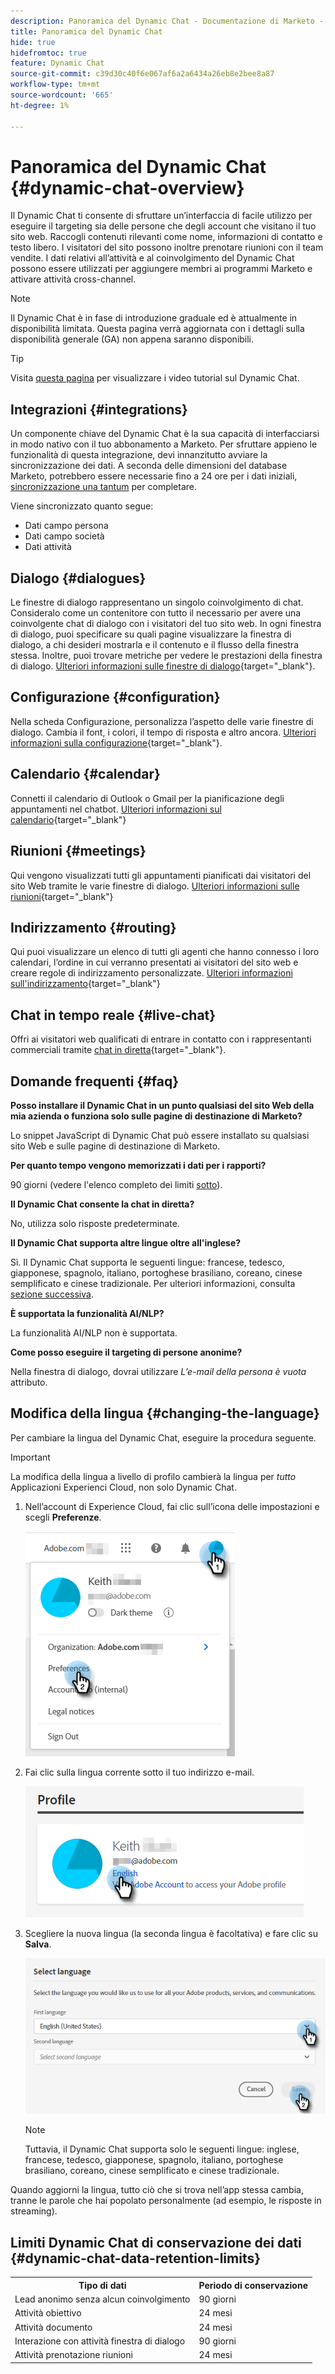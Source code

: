 ```yaml
---
description: Panoramica del Dynamic Chat - Documentazione di Marketo - Documentazione del prodotto
title: Panoramica del Dynamic Chat
hide: true
hidefromtoc: true
feature: Dynamic Chat
source-git-commit: c39d30c40f6e067af6a2a6434a26eb8e2bee8a87
workflow-type: tm+mt
source-wordcount: '665'
ht-degree: 1%

---
```


# Panoramica del Dynamic Chat {#dynamic-chat-overview}

Il Dynamic Chat ti consente di sfruttare un’interfaccia di facile utilizzo per eseguire il targeting sia delle persone che degli account che visitano il tuo sito web. Raccogli contenuti rilevanti come nome, informazioni di contatto e testo libero. I visitatori del sito possono inoltre prenotare riunioni con il team vendite. I dati relativi all’attività e al coinvolgimento del Dynamic Chat possono essere utilizzati per aggiungere membri ai programmi Marketo e attivare attività cross-channel.

>[!NOTE]
>
>Il Dynamic Chat è in fase di introduzione graduale ed è attualmente in disponibilità limitata. Questa pagina verrà aggiornata con i dettagli sulla disponibilità generale (GA) non appena saranno disponibili.

>[!TIP]
>
>Visita [questa pagina](https://experienceleague.adobe.com/docs/marketo-learn/tutorials/dynamic-chat/dynamic-chat-overview.html) per visualizzare i video tutorial sul Dynamic Chat.

## Integrazioni {#integrations}

Un componente chiave del Dynamic Chat è la sua capacità di interfacciarsi in modo nativo con il tuo abbonamento a Marketo. Per sfruttare appieno le funzionalità di questa integrazione, devi innanzitutto avviare la sincronizzazione dei dati. A seconda delle dimensioni del database Marketo, potrebbero essere necessarie fino a 24 ore per i dati iniziali, [sincronizzazione una tantum](/help/marketo/product-docs/demand-generation/dynamic-chat/integrations/connect-dynamic-chat-to-marketo.md) per completare.

Viene sincronizzato quanto segue:

* Dati campo persona
* Dati campo società
* Dati attività

## Dialogo {#dialogues}

Le finestre di dialogo rappresentano un singolo coinvolgimento di chat. Consideralo come un contenitore con tutto il necessario per avere una coinvolgente chat di dialogo con i visitatori del tuo sito web. In ogni finestra di dialogo, puoi specificare su quali pagine visualizzare la finestra di dialogo, a chi desideri mostrarla e il contenuto e il flusso della finestra stessa. Inoltre, puoi trovare metriche per vedere le prestazioni della finestra di dialogo. [Ulteriori informazioni sulle finestre di dialogo](/help/marketo/product-docs/demand-generation/dynamic-chat/dialogues/dialogue-overview.md){target="_blank"}.

## Configurazione {#configuration}

Nella scheda Configurazione, personalizza l’aspetto delle varie finestre di dialogo. Cambia il font, i colori, il tempo di risposta e altro ancora. [Ulteriori informazioni sulla configurazione](/help/marketo/product-docs/demand-generation/dynamic-chat/configuration.md){target="_blank"}.

## Calendario {#calendar}

Connetti il calendario di Outlook o Gmail per la pianificazione degli appuntamenti nel chatbot. [Ulteriori informazioni sul calendario](/help/marketo/product-docs/demand-generation/dynamic-chat/appointment-scheduling/calendar.md){target="_blank"}

## Riunioni {#meetings}

Qui vengono visualizzati tutti gli appuntamenti pianificati dai visitatori del sito Web tramite le varie finestre di dialogo. [Ulteriori informazioni sulle riunioni](/help/marketo/product-docs/demand-generation/dynamic-chat/appointment-scheduling/meetings.md){target="_blank"}

## Indirizzamento {#routing}

Qui puoi visualizzare un elenco di tutti gli agenti che hanno connesso i loro calendari, l’ordine in cui verranno presentati ai visitatori del sito web e creare regole di indirizzamento personalizzate. [Ulteriori informazioni sull&#39;indirizzamento](/help/marketo/product-docs/demand-generation/dynamic-chat/appointment-scheduling/routing.md){target="_blank"}

## Chat in tempo reale {#live-chat}

Offri ai visitatori web qualificati di entrare in contatto con i rappresentanti commerciali tramite [chat in diretta](/help/marketo/product-docs/demand-generation/dynamic-chat-two/live-chat/agent-inbox.md){target="_blank"}.

## Domande frequenti {#faq}

**Posso installare il Dynamic Chat in un punto qualsiasi del sito Web della mia azienda o funziona solo sulle pagine di destinazione di Marketo?**

Lo snippet JavaScript di Dynamic Chat può essere installato su qualsiasi sito Web e sulle pagine di destinazione di Marketo.

**Per quanto tempo vengono memorizzati i dati per i rapporti?**

90 giorni (vedere l&#39;elenco completo dei limiti [sotto](#limits-in-dynamic-chat)).

**Il Dynamic Chat consente la chat in diretta?**

No, utilizza solo risposte predeterminate.

**Il Dynamic Chat supporta altre lingue oltre all&#39;inglese?**

Sì. Il Dynamic Chat supporta le seguenti lingue: francese, tedesco, giapponese, spagnolo, italiano, portoghese brasiliano, coreano, cinese semplificato e cinese tradizionale. Per ulteriori informazioni, consulta [sezione successiva](#changing-the-language).

**È supportata la funzionalità AI/NLP?**

La funzionalità AI/NLP non è supportata.

**Come posso eseguire il targeting di persone anonime?**

Nella finestra di dialogo, dovrai utilizzare _L’e-mail della persona è vuota_ attributo.

## Modifica della lingua {#changing-the-language}

Per cambiare la lingua del Dynamic Chat, eseguire la procedura seguente.

>[!IMPORTANT]
>
>La modifica della lingua a livello di profilo cambierà la lingua per _tutto_ Applicazioni Experienci Cloud, non solo Dynamic Chat.

1. Nell’account di Experience Cloud, fai clic sull’icona delle impostazioni e scegli **Preferenze**.

   ![](assets/dynamic-chat-overview-1.png)

1. Fai clic sulla lingua corrente sotto il tuo indirizzo e-mail.

   ![](assets/dynamic-chat-overview-2.png)

1. Scegliere la nuova lingua (la seconda lingua è facoltativa) e fare clic su **Salva**.

   ![](assets/dynamic-chat-overview-3.png)

   >[!NOTE]
   >
   >Tuttavia, il Dynamic Chat supporta solo le seguenti lingue: inglese, francese, tedesco, giapponese, spagnolo, italiano, portoghese brasiliano, coreano, cinese semplificato e cinese tradizionale.

Quando aggiorni la lingua, tutto ciò che si trova nell’app stessa cambia, tranne le parole che hai popolato personalmente (ad esempio, le risposte in streaming).

## Limiti Dynamic Chat di conservazione dei dati {#dynamic-chat-data-retention-limits}

<table>
  <th>Tipo di dati</th>
  <th>Periodo di conservazione</th>
 <tr>
  <td>Lead anonimo senza alcun coinvolgimento</td>
  <td>90 giorni</td>
 </tr>
 <tr>
  <td>Attività obiettivo</td>
  <td>24 mesi</td>
 </tr>
 <tr>
  <td>Attività documento</td>
  <td>24 mesi</td>
 </tr>
 <tr>
  <td>Interazione con attività finestra di dialogo</td>
  <td>90 giorni</td>
 </tr>
 <tr>
  <td>Attività prenotazione riunioni</td>
  <td>24 mesi</td>
 </tr>
</table>
